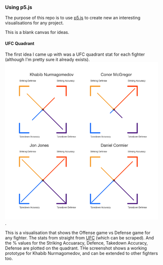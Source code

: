 ### Using p5.js

The purpose of this repo is to use [p5.js](https://p5js.org/) to create new an interesting visualisations for any project. 

This is a blank canvas for ideas.

#### UFC Quadrant
The first idea I came up with was a UFC quadrant stat for each fighter (although I'm pretty sure it already exists). 
![khabib](./ufc_quadrant.png). 

This is a visualisation that shows the Offense game vs Defense game for any fighter. The stats from straight from [UFC](https://www.ufc.com/athlete/khabib-nurmagomedov) (which can be scraped). And the % values for the Striking Accuaracy, Defence, Takedown Accuracy, Defense are plotted on the quadrant. 
THe screenshot shows a working prototype for Khabib Nurmagomedov, and can be extended to other fighters too.
